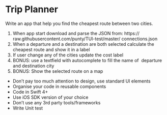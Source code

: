 # Trip Planner 
Write an app that help you find the cheapest route between two cities. 

1. When app start download and parse the JSON from: https://  raw.githubusercontent.com/punty/TUI-test/master/ connections.json  
2. When a departure and a destination are both selected calculate the cheapest route and show it in a label  
3. If user change any of the cities update the cost label  
4. BONUS: use a textfield with autocomplete to fill the name of  departure and destination city  
5. BONUS: Show the selected route on a map  

- Don’t pay too much attention to design, use standard UI elements 
- Organise your code in reusable components
- Code in Swift 4+ 
- Use iOS SDK version of your choice 
- Don’t use any 3rd party tools/frameworks
- Write Unit test 

